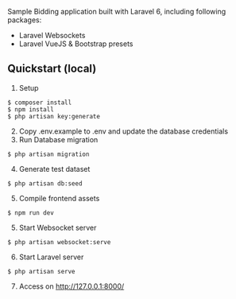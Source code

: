Sample Bidding application built with Laravel 6, including following packages:
- Laravel Websockets
- Laravel VueJS & Bootstrap presets

## Quickstart (local)

1. Setup
```
$ composer install
$ npm install
$ php artisan key:generate
```
2. Copy .env.example to .env and update the database credentials
3. Run Database migration
```
$ php artisan migration
```
4. Generate test dataset
```
$ php artisan db:seed
```
5. Compile frontend assets
```
$ npm run dev
```
5. Start Websocket server
```
$ php artisan websocket:serve
```
6. Start Laravel server
```
$ php artisan serve
```
7. Access on http://127.0.0.1:8000/
